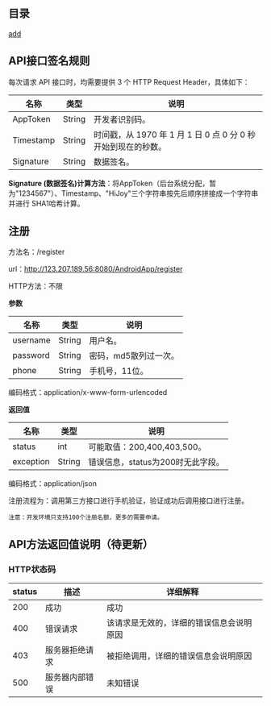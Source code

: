 ## 目录

[add](#API接口签名规则)

## API接口签名规则

每次请求 API 接口时，均需要提供 3 个 HTTP Request Header，具体如下：

名称|类型|说明
---|---|---
AppToken | String | 开发者识别码。
Timestamp | String | 时间戳，从 1970 年 1 月 1 日 0 点 0 分 0 秒开始到现在的秒数。
Signature | String | 数据签名。

**Signature (数据签名)计算方法**：将AppToken（后台系统分配，暂为"1234567"）、Timestamp、"HiJoy"三个字符串按先后顺序拼接成一个字符串并进行 SHA1哈希计算。

## 注册

方法名：/register

url：http://123.207.189.56:8080/AndroidApp/register

HTTP方法：不限

**参数**

名称|类型|说明
---|---|---
username | String | 用户名。
password | String | 密码，md5散列过一次。
phone | String | 手机号，11位。

编码格式：application/x-www-form-urlencoded

**返回值**

名称|类型|说明
---|---|---
status | int | 可能取值：200,400,403,500。
exception | String | 错误信息，status为200时无此字段。

编码格式：application/json

注册流程为：调用第三方接口进行手机验证，验证成功后调用接口进行注册。

    注意：开发环境只支持100个注册名额，更多的需要申请。
    
## API方法返回值说明（待更新）

### HTTP状态码

status|描述|详细解释
---|---|---
200 | 成功 | 成功
400 | 错误请求 | 该请求是无效的，详细的错误信息会说明原因
403 | 服务器拒绝请求 | 被拒绝调用，详细的错误信息会说明原因
500 | 服务器内部错误 | 未知错误


